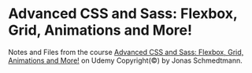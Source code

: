 # Advanced CSS and Sass: Flexbox, Grid, Animations and More!
Notes and Files from the course [Advanced CSS and Sass: Flexbox, Grid, Animations and More!](https://www.udemy.com/course/advanced-css-and-sass/) on Udemy
Copyright(©) by Jonas Schmedtmann.
